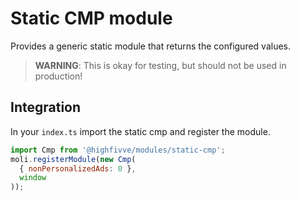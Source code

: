 # Static CMP module

Provides a generic static module that returns the configured values.

> **WARNING**: This is okay for testing, but should not be used in production!

## Integration

In your `index.ts` import the static cmp and register the module.

```js
import Cmp from '@highfivve/modules/static-cmp';
moli.registerModule(new Cmp(
  { nonPersonalizedAds: 0 },
  window
));
```